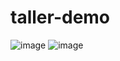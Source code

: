 # taller-demo
![image](https://github.com/user-attachments/assets/c730af45-fbe8-4a92-a213-3722eebcaeeb)
![image](https://github.com/user-attachments/assets/5c042c62-8c7c-4a2f-86ea-aba53a47989b)
